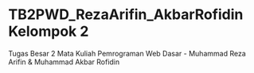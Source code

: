 # TB2PWD_RezaArifin_AkbarRofidin Kelompok 2
Tugas Besar 2 Mata Kuliah Pemrograman Web Dasar - Muhammad Reza Arifin &amp; Muhammad Akbar Rofidin

